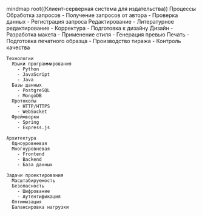 mindmap
  root((Клиент-серверная система для издательства))
    Процессы
      Обработка запросов
        - Получение запросов от автора
        - Проверка данных
        - Регистрация запроса
      Редактирование
        - Литературное редактирование
        - Корректура
        - Подготовка к дизайну
      Дизайн
        - Разработка макета
        - Применение стиля
        - Генерация превью
      Печать
        - Подготовка печатного образца
        - Производство тиража
        - Контроль качества
    
    Технологии
      Языки программирования
        - Python
        - JavaScript
        - Java
      Базы данных
        - PostgreSQL
        - MongoDB
      Протоколы
        - HTTP/HTTPS
        - WebSocket
      Фреймворки
        - Spring
        - Express.js
    
    Архитектура
      Одноуровневая
      Многоуровневая
        - Frontend
        - Backend
        - База данных
    
    Задачи проектирования
      Масштабируемость
      Безопасность
        - Шифрование
        - Аутентификация
      Оптимизация
      Балансировка нагрузки

